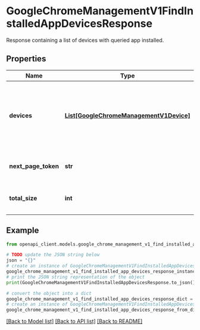 # GoogleChromeManagementV1FindInstalledAppDevicesResponse

Response containing a list of devices with queried app installed.

## Properties

Name | Type | Description | Notes
------------ | ------------- | ------------- | -------------
**devices** | [**List[GoogleChromeManagementV1Device]**](GoogleChromeManagementV1Device.md) | A list of devices which have the app installed. Sorted in ascending alphabetical order on the Device.machine field. | [optional] 
**next_page_token** | **str** | Token to specify the next page of the request. | [optional] 
**total_size** | **int** | Total number of devices matching request. | [optional] 

## Example

```python
from openapi_client.models.google_chrome_management_v1_find_installed_app_devices_response import GoogleChromeManagementV1FindInstalledAppDevicesResponse

# TODO update the JSON string below
json = "{}"
# create an instance of GoogleChromeManagementV1FindInstalledAppDevicesResponse from a JSON string
google_chrome_management_v1_find_installed_app_devices_response_instance = GoogleChromeManagementV1FindInstalledAppDevicesResponse.from_json(json)
# print the JSON string representation of the object
print(GoogleChromeManagementV1FindInstalledAppDevicesResponse.to_json())

# convert the object into a dict
google_chrome_management_v1_find_installed_app_devices_response_dict = google_chrome_management_v1_find_installed_app_devices_response_instance.to_dict()
# create an instance of GoogleChromeManagementV1FindInstalledAppDevicesResponse from a dict
google_chrome_management_v1_find_installed_app_devices_response_from_dict = GoogleChromeManagementV1FindInstalledAppDevicesResponse.from_dict(google_chrome_management_v1_find_installed_app_devices_response_dict)
```
[[Back to Model list]](../README.md#documentation-for-models) [[Back to API list]](../README.md#documentation-for-api-endpoints) [[Back to README]](../README.md)


